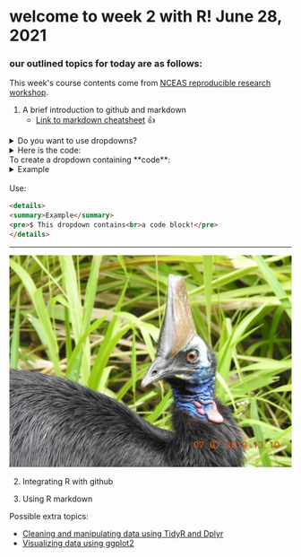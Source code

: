 # welcome to week 2 with R! June 28, 2021
### our outlined topics for today are as follows: 
This week's course contents come from [NCEAS reproducible research workshop](https://learning.nceas.ucsb.edu/2021-02-RRCourse/session-4-version-control-with-git-and-github.html#learning-objectives-4
). 
1. A brief introduction to github and markdown
   * [Link to markdown cheatsheet](https://guides.github.com/pdfs/markdown-cheatsheet-online.pdf) :+1:
  <details>
  <summary> Do you want to use dropdowns? </summary>
YES YOU DO!
  </details>
  
  <details>
    <summary>Here is the code:</summary>

```html
<details>
<summary>Example</summary>
YES YOU DO!
</details>
```
  <br>
  <details>
<summary>Example</summary>
<pre>$ This dropdown contains<br>a code block!</pre>
</details>
</pre>  
  </details>
  To create a dropdown containing **code**:

<details>
<summary>Example</summary>
<pre>This dropdown contains<br>a code block!</pre>
</details>
<br>
Use:

```html
<details>
<summary>Example</summary>
<pre>$ This dropdown contains<br>a code block!</pre>
</details>
```
---
![Here is a picture](cassuary.jpg)
<br>

2. Integrating R with github

3. Using R markdown 



Possible extra topics: 
* [Cleaning and manipulating data using TidyR and Dplyr](https://learning.nceas.ucsb.edu/2021-02-RRCourse/session-8-cleaning-and-manipulating-data.html)
* [Visualizing data using ggplot2](https://learning.nceas.ucsb.edu/2021-02-RRCourse/session-9-data-visualisation-and-publishing-to-the-web.html)



